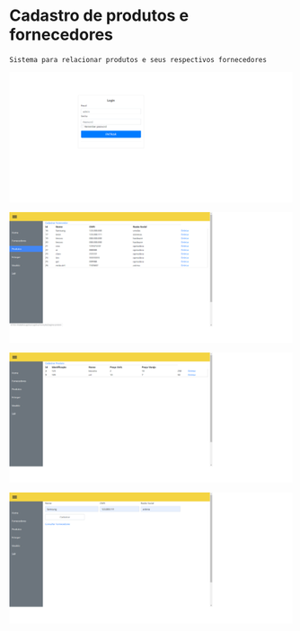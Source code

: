 # Cadastro de produtos e fornecedores


	Sistema para relacionar produtos e seus respectivos fornecedores

![Login](Logistica/imagensParaPortfolio/login.png)

![Fornecedores](Logistica/imagensParaPortfolio/fornecedor.png)

![Produtos](Logistica/imagensParaPortfolio/produto.png)

![CadastroProdutos](Logistica/imagensParaPortfolio/cadastrarProduto.png)


